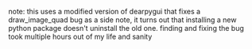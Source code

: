 note: this uses a modified version of dearpygui that fixes a draw_image_quad bug
as a side note, it turns out that installing a new python package doesn't uninstall the old one.
finding and fixing the bug took multiple hours out of my life and sanity